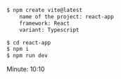 

```bash
$ npm create vite@latest
    name of the project: react-app
    framework: React
    variant: Typescript

$ cd react-app
$ npm i
$ npm run dev 
```

Minute: 10:10
